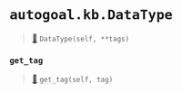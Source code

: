 # `autogoal.kb.DataType`

> [📝](/usr/lib/python3/dist-packages/autogoal/kb/_data.py#L279)
> `DataType(self, **tags)`

### `get_tag`

> [📝](/usr/lib/python3/dist-packages/autogoal/kb/_data.py#L283)
> `get_tag(self, tag)`

